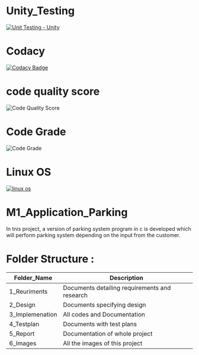 # Unity_Testing
[![Unit Testing - Unity](https://github.com/GadidhalaKasturi/M1_Application_Parking/actions/workflows/Unittesting.yml/badge.svg)](https://github.com/GadidhalaKasturi/M1_Application_Parking/actions/workflows/Unittesting.yml)

# Codacy
[![Codacy Badge](https://app.codacy.com/project/badge/Grade/452514c7bc604f1c967c3c78819cc583)](https://www.codacy.com/gh/GadidhalaKasturi/M1_Application_Parking/dashboard?utm_source=github.com&amp;utm_medium=referral&amp;utm_content=GadidhalaKasturi/M1_Application_Parking&amp;utm_campaign=Badge_Grade)
# code quality score
![Code Quality Score](https://api.codiga.io/project/29838/score/svg)
# Code Grade
![Code Grade](https://api.codiga.io/project/29838/status/svg)
# Linux OS
[![linux os](https://github.com/GadidhalaKasturi/M1_Application_Parking/actions/workflows/linu.yml/badge.svg)](https://github.com/GadidhalaKasturi/M1_Application_Parking/actions/workflows/linu.yml)
# M1_Application_Parking

In tnis project, a version of parking system program in c is developed which will perform parking system depending on the input from the customer.

# Folder Structure :

Folder_Name      |  Description
-----------------|--------------
1_Reuriments     |  Documents detailing requirements and research
2_Design         |  Documents specifying design
3_Implemenation  |  All codes and Documentation
4_Testplan       |  Documents with test plans
  5_Report       |  Documentation of whole project
6_Images         |  All the images of this project
